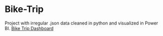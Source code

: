 # Bike-Trip
Project with irregular .json data cleaned in python and visualized in Power BI.
[Bike Trip Dashboard](https://app.powerbi.com/view?r=eyJrIjoiNTgwMTE2ZjItN2IzNS00NmMxLTk0ZDQtOGYzNTE1MDdkM2RhIiwidCI6ImVkOTIyNGYzLTA3ZGYtNDliNS04YzZjLWEzNTVjNzhkNWFjMiIsImMiOjl9&pageName=ReportSection)
